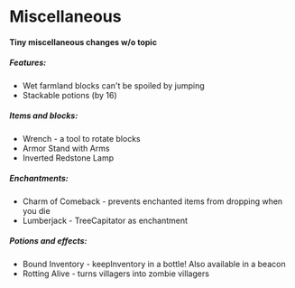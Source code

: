 # Miscellaneous
#### Tiny miscellaneous changes w/o topic

##### Features:
- Wet farmland blocks can't be spoiled by jumping
- Stackable potions (by 16)

##### Items and blocks:
- Wrench - a tool to rotate blocks
- Armor Stand with Arms
- Inverted Redstone Lamp

##### Enchantments:
- Charm of Comeback - prevents enchanted items from dropping when you die
- Lumberjack - TreeCapitator as enchantment

##### Potions and effects:
- Bound Inventory - keepInventory in a bottle! Also available in a beacon
- Rotting Alive - turns villagers into zombie villagers
